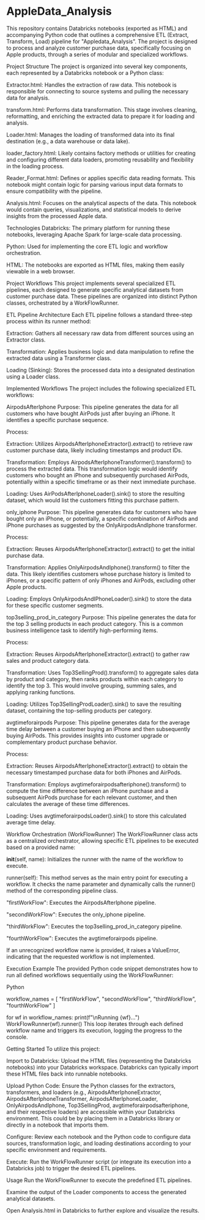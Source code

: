 # AppleData_Analysis

This repository contains Databricks notebooks (exported as HTML) and accompanying Python code that outlines a comprehensive ETL (Extract, Transform, Load) pipeline for "Appledata_Analysis". The project is designed to process and analyze customer purchase data, specifically focusing on Apple products, through a series of modular and specialized workflows.

Project Structure
The project is organized into several key components, each represented by a Databricks notebook or a Python class:

Extractor.html: Handles the extraction of raw data. This notebook is responsible for connecting to source systems and pulling the necessary data for analysis.

transform.html: Performs data transformation. This stage involves cleaning, reformatting, and enriching the extracted data to prepare it for loading and analysis.

Loader.html: Manages the loading of transformed data into its final destination (e.g., a data warehouse or data lake).

loader_factory.html: Likely contains factory methods or utilities for creating and configuring different data loaders, promoting reusability and flexibility in the loading process.

Reader_Format.html: Defines or applies specific data reading formats. This notebook might contain logic for parsing various input data formats to ensure compatibility with the pipeline.

Analysis.html: Focuses on the analytical aspects of the data. This notebook would contain queries, visualizations, and statistical models to derive insights from the processed Apple data.

Technologies
Databricks: The primary platform for running these notebooks, leveraging Apache Spark for large-scale data processing.

Python: Used for implementing the core ETL logic and workflow orchestration.

HTML: The notebooks are exported as HTML files, making them easily viewable in a web browser.

Project Workflows
This project implements several specialized ETL pipelines, each designed to generate specific analytical datasets from customer purchase data. These pipelines are organized into distinct Python classes, orchestrated by a WorkFlowRunner.

ETL Pipeline Architecture
Each ETL pipeline follows a standard three-step process within its runner method:

Extraction: Gathers all necessary raw data from different sources using an Extractor class.

Transformation: Applies business logic and data manipulation to refine the extracted data using a Transformer class.

Loading (Sinking): Stores the processed data into a designated destination using a Loader class.

Implemented Workflows
The project includes the following specialized ETL workflows:

AirpodsAfterIphone
Purpose: This pipeline generates the data for all customers who have bought AirPods just after buying an iPhone. It identifies a specific purchase sequence.

Process:

Extraction: Utilizes AirpodsAfterIphoneExtractor().extract() to retrieve raw customer purchase data, likely including timestamps and product IDs.

Transformation: Employs AirpodsAfterIphoneTransformer().transform() to process the extracted data. This transformation logic would identify customers who bought an iPhone and subsequently purchased AirPods, potentially within a specific timeframe or as their next immediate purchase.

Loading: Uses AirPodsAfterIphoneLoader().sink() to store the resulting dataset, which would list the customers fitting this purchase pattern.

only_iphone
Purpose: This pipeline generates data for customers who have bought only an iPhone, or potentially, a specific combination of AirPods and iPhone purchases as suggested by the OnlyAirpodsAndIphone transformer.

Process:

Extraction: Reuses AirpodsAfterIphoneExtractor().extract() to get the initial purchase data.

Transformation: Applies OnlyAirpodsAndIphone().transform() to filter the data. This likely identifies customers whose purchase history is limited to iPhones, or a specific pattern of only iPhones and AirPods, excluding other Apple products.

Loading: Employs OnlyAirpodsAndIPhoneLoader().sink() to store the data for these specific customer segments.

top3selling_prod_in_category
Purpose: This pipeline generates the data for the top 3 selling products in each product category. This is a common business intelligence task to identify high-performing items.

Process:

Extraction: Reuses AirpodsAfterIphoneExtractor().extract() to gather raw sales and product category data.

Transformation: Uses Top3SellingProd().transform() to aggregate sales data by product and category, then ranks products within each category to identify the top 3. This would involve grouping, summing sales, and applying ranking functions.

Loading: Utilizes Top3SellingProdLoader().sink() to save the resulting dataset, containing the top-selling products per category.

avgtimeforairpods
Purpose: This pipeline generates data for the average time delay between a customer buying an iPhone and then subsequently buying AirPods. This provides insights into customer upgrade or complementary product purchase behavior.

Process:

Extraction: Reuses AirpodsAfterIphoneExtractor().extract() to obtain the necessary timestamped purchase data for both iPhones and AirPods.

Transformation: Employs avgtimeforairpodsafteriphone().transform() to compute the time difference between an iPhone purchase and a subsequent AirPods purchase for each relevant customer, and then calculates the average of these time differences.

Loading: Uses avgtimeforairpodsLoader().sink() to store this calculated average time delay.

Workflow Orchestration (WorkFlowRunner)
The WorkFlowRunner class acts as a centralized orchestrator, allowing specific ETL pipelines to be executed based on a provided name:

__init__(self, name): Initializes the runner with the name of the workflow to execute.

runner(self): This method serves as the main entry point for executing a workflow. It checks the name parameter and dynamically calls the runner() method of the corresponding pipeline class.

"firstWorkFlow": Executes the AirpodsAfterIphone pipeline.

"secondWorkFlow": Executes the only_iphone pipeline.

"thirdWorkFlow": Executes the top3selling_prod_in_category pipeline.

"fourthWorkFlow": Executes the avgtimeforairpods pipeline.

If an unrecognized workflow name is provided, it raises a ValueError, indicating that the requested workflow is not implemented.

Execution Example
The provided Python code snippet demonstrates how to run all defined workflows sequentially using the WorkFlowRunner:

Python

workflow_names = [
    "firstWorkFlow",
    "secondWorkFlow",
    "thirdWorkFlow",
    "fourthWorkFlow"
]

for wf in workflow_names:
    print(f"\nRunning {wf}...")
    WorkFlowRunner(wf).runner()
This loop iterates through each defined workflow name and triggers its execution, logging the progress to the console.

Getting Started
To utilize this project:

Import to Databricks: Upload the HTML files (representing the Databricks notebooks) into your Databricks workspace. Databricks can typically import these HTML files back into runnable notebooks.

Upload Python Code: Ensure the Python classes for the extractors, transformers, and loaders (e.g., AirpodsAfterIphoneExtractor, AirpodsAfterIphoneTransformer, AirpodsAfterIphoneLoader, OnlyAirpodsAndIphone, Top3SellingProd, avgtimeforairpodsafteriphone, and their respective loaders) are accessible within your Databricks environment. This could be by placing them in a Databricks library or directly in a notebook that imports them.

Configure: Review each notebook and the Python code to configure data sources, transformation logic, and loading destinations according to your specific environment and requirements.

Execute: Run the WorkFlowRunner script (or integrate its execution into a Databricks job) to trigger the desired ETL pipelines.

Usage
Run the WorkFlowRunner to execute the predefined ETL pipelines.

Examine the output of the Loader components to access the generated analytical datasets.

Open Analysis.html in Databricks to further explore and visualize the results.
